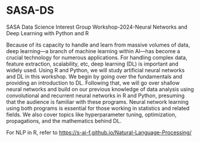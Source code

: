 # SASA-DS
SASA Data Science Interest Group Workshop-2024-Neural Networks and Deep Learning with Python and R

Because of its capacity to handle and learn from massive volumes of data, deep learning—a branch of machine learning within AI—has become a crucial technology for numerous applications. For handling complex data, feature extraction, scalability, etc, deep learning (DL) is important and widely used. Using R and Python, we will study artificial neural networks and DL in this workshop. We begin by going over the fundamentals and providing an introduction to DL. Following that, we will go over shallow neural networks and build on our previous knowledge of data analysis using convolutional and recurrent neural networks in R and Python, presuming that the audience is familiar with these programs. Neural network learning using both programs is essential for those working in statistics and related fields. We also cover topics like hyperparameter tuning, optimization, propagations, and the mathematics behind DL.

For NLP in R, refer to 
https://s-ai-f.github.io/Natural-Language-Processing/
